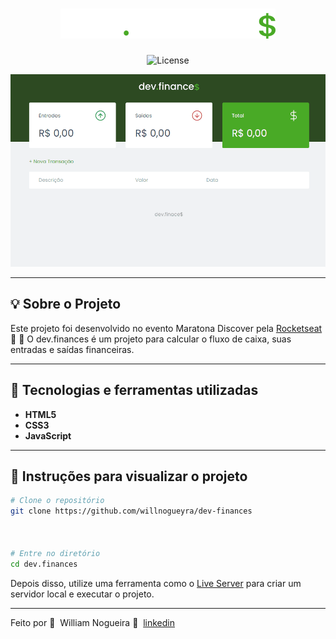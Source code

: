 <h1 align="center">
  <img alt="dev.finances" title="dev.finances" src="./assets/logo.svg" />
</h1>

<p align="center">
  <img alt="License" src="https://img.shields.io/static/v1?label=license&message=MIT&color=8257E5&labelColor=000000">
</p>

<div align="center">
  <img src="./assets/finances.gif" />
</div>

---

## 💡 Sobre o Projeto

Este projeto foi desenvolvido no evento Maratona Discover pela [Rocketseat](https://rocketseat.com.br/) 🚀&nbsp;💜
O dev.finances é um projeto para calcular o fluxo de caixa, suas entradas e saídas financeiras.

---

## 🚀 Tecnologias e ferramentas utilizadas

- **HTML5**
- **CSS3**
- **JavaScript**

---

## 🔧 Instruções para visualizar o projeto

```bash
# Clone o repositório
git clone https://github.com/willnogueyra/dev-finances



# Entre no diretório
cd dev.finances
```

Depois disso, utilize uma ferramenta como o [Live Server](https://marketplace.visualstudio.com/items?itemName=ritwickdey.LiveServer) para criar um servidor local e executar o projeto.

---

Feito por 💜&nbsp; William Nogueira 👋 &nbsp;[linkedin](https://www.linkedin.com/in/william-nogueira-870a98190/)
